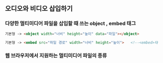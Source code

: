 ## 오디오와 비디오 삽입하기  
### 다양한 멀티미디어 파일을 삽입할 때 쓰는 object , embed 태그  
``` html
기본형 -> <object width="너비" height="높이" data="파일"></object>

기본형 -> <embed src="파일 경로" width="너비" height="높이">   <!--<embed>태그는 닫는 태그가 없다.-->
```

### 웹 브라우저에서 지원하는 멀티미디어 파일의 종류


